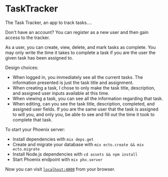 # TaskTracker

The Task Tracker, an app to track tasks....

Don't have an account? You can register as a new user and then gain access to the tracker.

As a user, you can create, view, delete, and mark tasks as complete. You may only write the time it takes to complete a task if you are the user the given task has been assigned to.

Design choices:
- When logged in, you immediately see all the current tasks. The information presented is just the task title and assignment.
- When creating a task, I chose to only make the task title, description, and assigned user inputs available at this time.
- When viewing a task, you can see all the information regarding that task. 
- When editing, can you see the task title, description, completed, and assigned user fields. If you are the same user that the task is assigned to will you, and only you, be able to see and fill out the time it took to complete that task.

To start your Phoenix server:

  * Install dependencies with `mix deps.get`
  * Create and migrate your database with `mix ecto.create && mix ecto.migrate`
  * Install Node.js dependencies with `cd assets && npm install`
  * Start Phoenix endpoint with `mix phx.server`

Now you can visit [`localhost:4000`](http://localhost:4000) from your browser.
